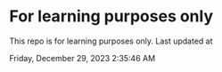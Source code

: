 # For learning purposes only
This repo is for learning purposes only.
Last updated at

Friday, December 29, 2023 2:35:46 AM

